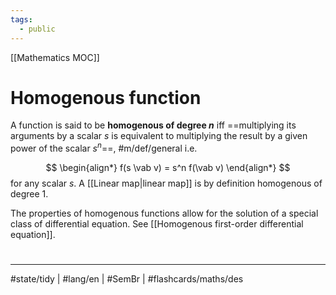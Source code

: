 ```yaml
---
tags:
  - public
---
```

[[Mathematics MOC]]
# Homogenous function
A function is said to be **homogenous of degree $n$** iff ==multiplying its arguments by a scalar $s$ is equivalent to multiplying the result by a given power of the scalar $s^n$==, #m/def/general 
i.e.
<!--SR:!2024-02-22,116,230-->

$$
\begin{align*}
f(s \vab v) = s^n f(\vab v)
\end{align*}
$$
for any scalar $s$.
A [[Linear map|linear map]] is by definition homogenous of degree 1.

The properties of homogenous functions allow for the solution of a special class of differential equation.
See [[Homogenous first-order differential equation]].

#
---
#state/tidy | #lang/en | #SemBr | #flashcards/maths/des 
